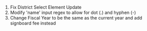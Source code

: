 1. Fix District Select Element Update
2. Modify 'name' input regex to allow for dot (.) and hyphen (-)
3. Change Fiscal Year to be the same as the current year and add signboard fee instead